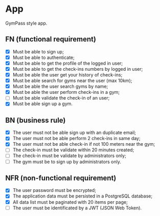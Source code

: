 # App

GymPass style app.

## FN (functional requirement)

- [x] Must be able to sign up;
- [x] Must be able to authenticate;
- [x] Must be able to get the profile of the logged in user;
- [x] Must be able to get the check-ins numbers by logged in user;
- [x] Must be able the user get your history of check-ins;
- [x] Must be able search for gyms near the user (max 10km);
- [x] Must be able the user search gyms by name;
- [x] Must be able the user perform check-ins in a gym;
- [ ] Must be able validate the check-in of an user;
- [x] Must be able sign up a gym.

## BN (business rule)

- [x] The user must not be able sign up with an duplicate email;
- [x] The user must not be able perform 2 check-ins in same day;
- [x] The user must not be able check-in if not 100 meters near the gym;
- [ ] The check-in must be validate within 20 minutes created;
- [ ] The check-in must be validate by administrators only;
- [ ] The gym must be to sign up by administrators only.

## NFR (non-functional requirement)

- [x] The user password must be encrypted;
- [x] The application data must be persisted in a PostgreSQL database;
- [x] All data list must be paginated with 20 items per page;
- [ ] The user must be identificated by a JWT (JSON Web Token).
